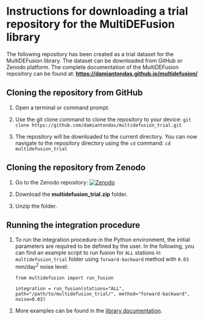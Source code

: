 # Instructions for downloading a trial repository for the MultiDEFusion library

The following repository has been created as a trial dataset for the MultiDEFusion library.
The dataset can be downloaded from GitHub or Zenodo platform.
The complete documentation of the MultiDEFusion repository can be found at:
**https://damiantondas.github.io/multidefusion/**

## Cloning the repository from GitHub

1. Open a terminal or command prompt.
2. Use the git clone command to clone the repository to your device:
`git clone https://github.com/damiantondas/multidefusion_trial.git`

3. The repository will be downloaded to the current directory. You can now navigate to the repository directory using the `cd` command:
`cd multidefusion_trial`

## Cloning the repository from Zenodo

1. Go to the Zenodo repository: <a href="https://doi.org/10.5281/zenodo.11064301"><img src="https://zenodo.org/badge/DOI/10.5281/zenodo.11064693.svg" alt="Zenodo"></a>

2. Download the **multidefusion_trial.zip** folder.

3. Unzip the folder.

## Running the integration procedure

1. To run the integration procedure in the Python environment, the initial parameters are required to be defined by the user. In the following, you can find an example script to run fusion for `ALL` stations in `multidefusion_trial` folder using `forward-backward` method with `0.03` mm/day<sup>2</sup> noise level: 

    ```
    from multidefusion import run_fusion

    integration = run_fusion(stations="ALL", path="/path/to/multidefusion_trial/", method="forward-backward", noise=0.03)
    ```
5. More examples can be found in the [library documentation](https://damiantondas.github.io/multidefusion/usage/).
